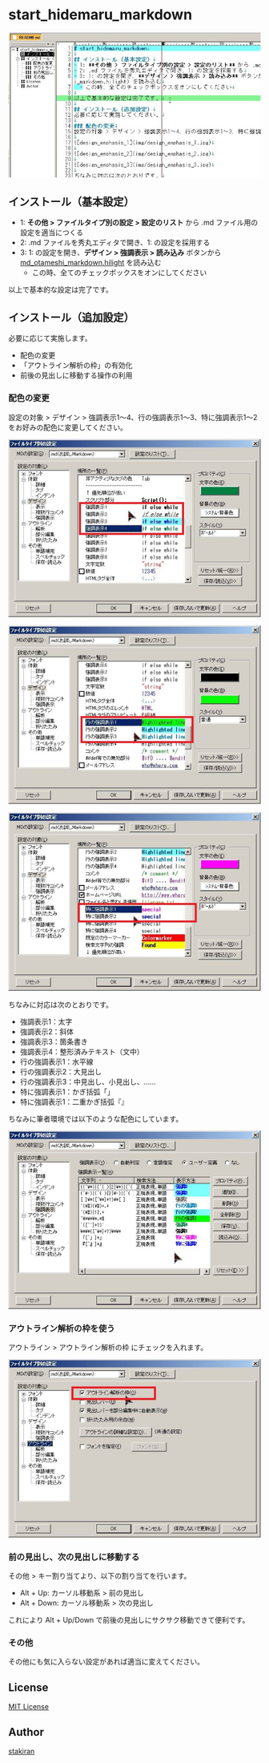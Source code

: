 # start_hidemaru_markdown

![overview](img/overview.jpg)

## インストール（基本設定）
- 1: **その他 > ファイルタイプ別の設定 > 設定のリスト** から .md ファイル用の設定を適当につくる
- 2: .md ファイルを秀丸エディタで開き、1: の設定を採用する
- 3: 1: の設定を開き、**デザイン > 強調表示 > 読み込み** ボタンから [md_otameshi_markdown.hilight](md_otameshi_markdown.hilight) を読み込む
  - この時、全てのチェックボックスをオンにしてください

以上で基本的な設定は完了です。

## インストール（追加設定）
必要に応じて実施します。

- 配色の変更
- 「アウトライン解析の枠」の有効化
- 前後の見出しに移動する操作の利用

### 配色の変更
設定の対象 > デザイン > 強調表示1～4、行の強調表示1～3、特に強調表示1～2 をお好みの配色に変更してください。

![design_emphasis_1](img/design_emphasis_1.jpg)

![design_emphasis_2](img/design_emphasis_2.jpg)

![design_emphasis_3](img/design_emphasis_3.jpg)

ちなみに対応は次のとおりです。

- 強調表示1：太字
- 強調表示2：斜体
- 強調表示3：箇条書き
- 強調表示4：整形済みテキスト（文中）
- 行の強調表示1：水平線
- 行の強調表示2：大見出し
- 行の強調表示3：中見出し、小見出し、……
- 特に強調表示1：かぎ括弧「」
- 特に強調表示1：二重かぎ括弧『』

ちなみに筆者環境では以下のような配色にしています。

![design_sample.jpg](img/design_sample.jpg)

### アウトライン解析の枠を使う
アウトライン > アウトライン解析の枠 にチェックを入れます。

![outline_waku_on](img/outline_waku_on.jpg)

### 前の見出し、次の見出しに移動する
その他 > キー割り当てより、以下の割り当てを行います。

- Alt + Up: カーソル移動系 > 前の見出し
- Alt + Down: カーソル移動系 > 次の見出し

これにより Alt + Up/Down で前後の見出しにサクサク移動できて便利です。

### その他
その他にも気に入らない設定があれば適当に変えてください。

## License
[MIT License](LICENSE)

## Author
[stakiran](https://github.com/stakiran)
